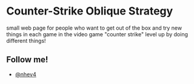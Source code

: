 
# Counter-Strike Oblique Strategy

small web page for people who want to get out of the box and try new things in each game in the video game "counter strike"
level up by doing different things!


## Follow me!

- [@nhev4](https://twitter.com/nhev4)

